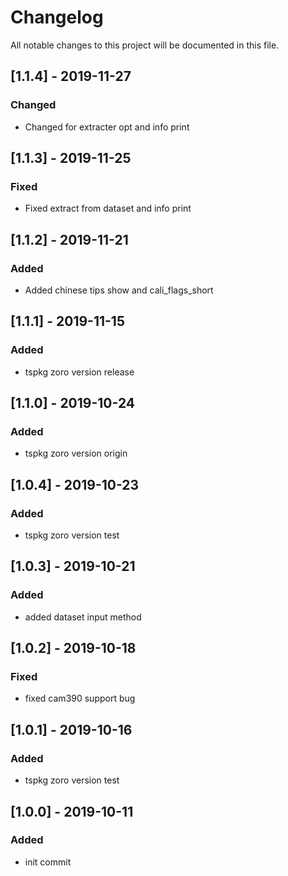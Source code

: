 # Changelog
All notable changes to this project will be documented in this file.
## [1.1.4] - 2019-11-27
### Changed
- Changed for extracter opt and info print

## [1.1.3] - 2019-11-25
### Fixed
- Fixed extract from dataset and info print

## [1.1.2] - 2019-11-21
### Added
- Added chinese tips show and cali_flags_short

## [1.1.1] - 2019-11-15
### Added
- tspkg zoro version release 

## [1.1.0] - 2019-10-24
### Added
- tspkg zoro version origin

## [1.0.4] - 2019-10-23
### Added
- tspkg zoro version test

## [1.0.3] - 2019-10-21
### Added
- added dataset input method

## [1.0.2] - 2019-10-18
### Fixed
- fixed cam390 support bug

## [1.0.1] - 2019-10-16
### Added
- tspkg zoro version test

## [1.0.0] - 2019-10-11
### Added
- init commit